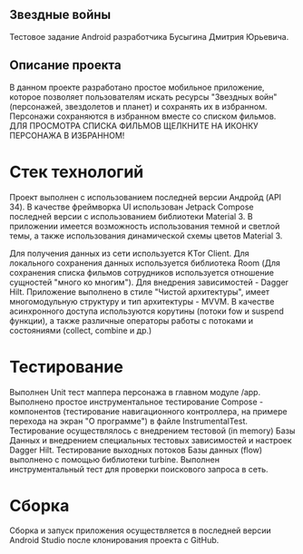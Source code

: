 ## Звездные войны

Тестовое задание Android разработчика Бусыгина Дмитрия Юрьевича.

## Описание проекта
В данном проекте разработано простое мобильное приложение, которое позволяет пользователям искать ресурсы
"Звездных войн" (персонажей, звездолетов и планет) и сохранять их в избранном. Персонажи сохраняются в 
избранном вместе со списком фильмов. ДЛЯ ПРОСМОТРА СПИСКА ФИЛЬМОВ ЩЕЛКНИТЕ НА ИКОНКУ ПЕРСОНАЖА В ИЗБРАННОМ!

# Стек технологий
Проект выполнен с использованием последней версии Андройд (API 34). 
В качестве фреймворка UI использован Jetpack Compose последней версии с использованием
библиотеки Material 3. В приложении имеется возможность использования темной и светлой темы, а также 
использования динамической схемы цветов Material 3.

Для получения данных из сети используется KTor Client.
Для локального сохранения данных используется библиотека Room (Для сохранения списка фильмов сотрудников
используется отношение сущностей "много ко многим").
Для внедрения зависимостей - Dagger Hilt.
Приложение выполнено в стиле "Чистой архитектуры", имеет многомодульную структуру и
тип архитектуры - MVVM. В качестве асинхронного доступа используются корутины (потоки fow 
и suspend функции), а также различные операторы работы с потоками и состояниями (collect, combine и др.)

# Тестирование
Выполнен Unit тест маппера персонажа в главном модуле /app.
Выполнено простое инструментальное тестирование Compose - компонентов (тестирование навигационного 
контроллера, на примере перехода на экран "О программе") в файле InstrumentalTest. Тестирование осуществлялось
с внедрением тестовой (in memory) Базы Данных и внедрением специальных тестовых зависимостей и настроек
Dagger Hilt. Тестирование выходных потоков Базы данных (flow) выполнено с помощью библиотеки turbine.
Выполнен инструментальный тест для проверки поискового запроса в сеть.

# Сборка
Сборка и запуск приложения осуществляется в последней версии Android Studio после клонирования проекта с GitHub.


